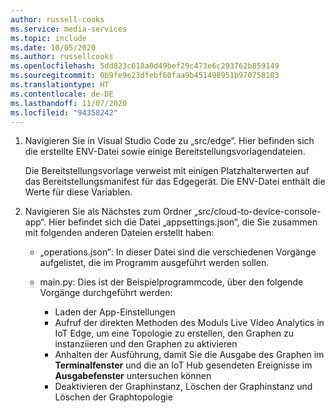```yaml
---
author: russell-cooks
ms.service: media-services
ms.topic: include
ms.date: 10/05/2020
ms.author: russellcooks
ms.openlocfilehash: 5dd823c618a0d49bef29c473e6c293762b859149
ms.sourcegitcommit: 0b9fe9e23dfebf60faa9b451498951b970758103
ms.translationtype: HT
ms.contentlocale: de-DE
ms.lasthandoff: 11/07/2020
ms.locfileid: "94358242"
---
```

1. Navigieren Sie in Visual Studio Code zu „src/edge“. Hier befinden sich die erstellte ENV-Datei sowie einige Bereitstellungsvorlagendateien.

    Die Bereitstellungsvorlage verweist mit einigen Platzhalterwerten auf das Bereitstellungsmanifest für das Edgegerät. Die ENV-Datei enthält die Werte für diese Variablen.
1. Navigieren Sie als Nächstes zum Ordner „src/cloud-to-device-console-app“. Hier befindet sich die Datei „appsettings.json“, die Sie zusammen mit folgenden anderen Dateien erstellt haben:

   * „operations.json“: In dieser Datei sind die verschiedenen Vorgänge aufgelistet, die im Programm ausgeführt werden sollen.
   * main.py: Dies ist der Beispielprogrammcode, über den folgende Vorgänge durchgeführt werden:
    
        * Laden der App-Einstellungen
        * Aufruf der direkten Methoden des Moduls Live Video Analytics in IoT Edge, um eine Topologie zu erstellen, den Graphen zu instanziieren und den Graphen zu aktivieren
        * Anhalten der Ausführung, damit Sie die Ausgabe des Graphen im **Terminalfenster** und die an IoT Hub gesendeten Ereignisse im **Ausgabefenster** untersuchen können
        * Deaktivieren der Graphinstanz, Löschen der Graphinstanz und Löschen der Graphtopologie
